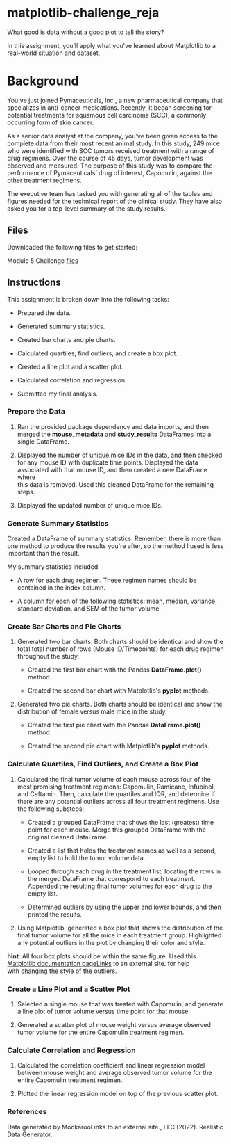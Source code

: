 # matplotlib-challenge_reja


What good is data without a good plot to tell the story?

In this assignment, you’ll apply what you've learned about Matplotlib to a real-world situation and dataset.

# Background # 

You've just joined Pymaceuticals, Inc., a new pharmaceutical company that specializes in anti-cancer medications. Recently, it began screening for potential treatments for squamous cell carcinoma (SCC), a commonly occurring form of skin cancer.

As a senior data analyst at the company, you've been given access to the complete data from their most recent animal study. In this study, 249 mice who were identified with SCC tumors received treatment with a range of drug regimens. Over the course of 45 days, tumor development was observed and measured. The purpose of this study was to compare the performance of Pymaceuticals’ drug of interest, Capomulin, against the other treatment regimens.

The executive team has tasked you with generating all of the tables and figures needed for the technical report of the clinical study. They have also asked you for a top-level summary of the study results.

## Files ##

Downloaded the following files to get started:

Module 5 Challenge [files](https://courses.bootcampspot.com/courses/3819/assignments/56675?module_item_id=999492)


## Instructions ##

This assignment is broken down into the following tasks:

- Prepared the data.

- Generated summary statistics.

- Created bar charts and pie charts.

- Calculated quartiles, find outliers, and create a box plot.

- Created a line plot and a scatter plot.

- Calculated correlation and regression.

- Submitted my final analysis.

### Prepare the Data ###

  1. Ran the provided package dependency and data imports, and then merged the **mouse_metadata** and **study_results** DataFrames into a single DataFrame.

  2. Displayed the number of unique mice IDs in the data, and then checked for any mouse ID with duplicate time points. Displayed the data associated with that mouse ID, and then created a new DataFrame where   
     this data is removed. Used this cleaned DataFrame for the remaining steps.

  3. Displayed the updated number of unique mice IDs.

### Generate Summary Statistics ###

Created a DataFrame of summary statistics. Remember, there is more than one method to produce the results you're after, so the method I used is less important than the result.

My summary statistics included:

- A row for each drug regimen. These regimen names should be contained in the index column.

- A column for each of the following statistics: mean, median, variance, standard deviation, and SEM of the tumor volume.

### Create Bar Charts and Pie Charts ###

 1. Generated two bar charts. Both charts should be identical and show the total total number of rows (Mouse ID/Timepoints) for each drug regimen throughout the study.

    - Created the first bar chart with the Pandas **DataFrame.plot()** method.

     - Created the second bar chart with Matplotlib's **pyplot** methods.

 2. Generated two pie charts. Both charts should be identical and show the distribution of female versus male mice in the study.

     - Created the first pie chart with the Pandas **DataFrame.plot()** method.

     - Created the second pie chart with Matplotlib's **pyplot** methods.

### Calculate Quartiles, Find Outliers, and Create a Box Plot ###

 1. Calculated the final tumor volume of each mouse across four of the most promising treatment regimens: Capomulin, Ramicane, Infubinol, and Ceftamin. Then, calculate the quartiles and IQR, and determine if     
    there are any potential outliers across all four treatment regimens. Use the following substeps:

     - Created a grouped DataFrame that shows the last (greatest) time point for each mouse. Merge this grouped DataFrame with the original cleaned DataFrame.

     - Created a list that holds the treatment names as well as a second, empty list to hold the tumor volume data.

     - Looped through each drug in the treatment list, locating the rows in the merged DataFrame that correspond to each treatment. Appended the resulting final tumor volumes for each drug to the empty list.

     - Determined outliers by using the upper and lower bounds, and then printed the results.

 2. Using Matplotlib, generated a box plot that shows the distribution of the final tumor volume for all the mice in each treatment group. Highlighted any potential outliers in the plot by changing their color 
    and style.

**hint**: All four box plots should be within the same figure. Used this [Matplotlib documentation pageLinks](https://matplotlib.org/stable/gallery/statistics/boxplot_demo.html) to an external site. for help   
          with changing the style of the outliers.

### Create a Line Plot and a Scatter Plot ###

1. Selected a single mouse that was treated with Capomulin, and generate a line plot of tumor volume versus time point for that mouse.

2. Generated a scatter plot of mouse weight versus average observed tumor volume for the entire Capomulin treatment regimen.

### Calculate Correlation and Regression ###

1. Calculated the correlation coefficient and linear regression model between mouse weight and average observed tumor volume for the entire Capomulin treatment regimen.

2. Plotted the linear regression model on top of the previous scatter plot.

   
### References ###
Data generated by MockarooLinks to an external site., LLC (2022). Realistic Data Generator.
